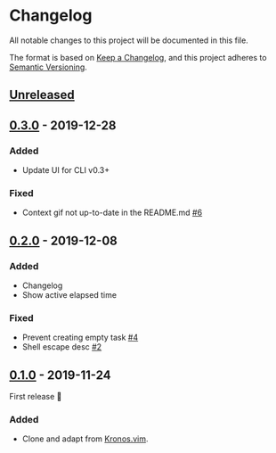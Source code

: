 # Changelog

All notable changes to this project will be documented in this file.

The format is based on [Keep a Changelog](https://keepachangelog.com/en/1.0.0/),
and this project adheres to [Semantic Versioning](https://semver.org/spec/v2.0.0.html).

## [Unreleased]

## [0.3.0] - 2019-12-28

### Added

- Update UI for CLI v0.3+

### Fixed

- Context gif not up-to-date in the README.md [#6]

## [0.2.0] - 2019-12-08

### Added

- Changelog
- Show active elapsed time

### Fixed

- Prevent creating empty task [#4]
- Shell escape desc [#2]

## [0.1.0] - 2019-11-24

First release :tada:

### Added 

- Clone and adapt from [Kronos.vim](https://github.com/soywod/kronos.vim).

[unreleased]: https://github.com/unfog-io/unfog-vim/compare/v0.3.0...HEAD
[0.3.0]: https://github.com/unfog-io/unfog-vim/compare/v0.2.0...v0.3.0
[0.2.0]: https://github.com/unfog-io/unfog-vim/compare/v0.1.0...v0.2.0
[0.1.0]: https://github.com/unfog-io/unfog-vim/releases/tag/v0.1.0

[#2]: https://github.com/unfog-io/unfog-vim/issues/2
[#4]: https://github.com/unfog-io/unfog-vim/issues/4
[#6]: https://github.com/unfog-io/unfog-vim/issues/6
